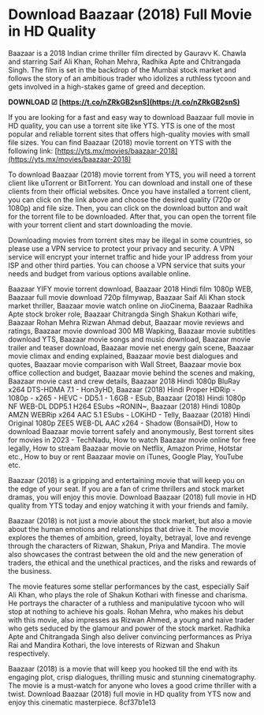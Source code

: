 # Download Baazaar (2018) Full Movie in HD Quality
 
Baazaar is a 2018 Indian crime thriller film directed by Gauravv K. Chawla and starring Saif Ali Khan, Rohan Mehra, Radhika Apte and Chitrangada Singh. The film is set in the backdrop of the Mumbai stock market and follows the story of an ambitious trader who idolizes a ruthless tycoon and gets involved in a high-stakes game of greed and deception.
 
**DOWNLOAD ☑ [https://t.co/nZRkGB2snS](https://t.co/nZRkGB2snS)**


 
If you are looking for a fast and easy way to download Baazaar full movie in HD quality, you can use a torrent site like YTS. YTS is one of the most popular and reliable torrent sites that offers high-quality movies with small file sizes. You can find Baazaar (2018) movie torrent on YTS with the following link: [https://yts.mx/movies/baazaar-2018](https://yts.mx/movies/baazaar-2018)
 
To download Baazaar (2018) movie torrent from YTS, you will need a torrent client like uTorrent or BitTorrent. You can download and install one of these clients from their official websites. Once you have installed a torrent client, you can click on the link above and choose the desired quality (720p or 1080p) and file size. Then, you can click on the download button and wait for the torrent file to be downloaded. After that, you can open the torrent file with your torrent client and start downloading the movie.
 
Downloading movies from torrent sites may be illegal in some countries, so please use a VPN service to protect your privacy and security. A VPN service will encrypt your internet traffic and hide your IP address from your ISP and other third parties. You can choose a VPN service that suits your needs and budget from various options available online.
 
Baazaar YIFY movie torrent download,  Baazaar 2018 Hindi film 1080p WEB,  Baazaar full movie download 720p filmywap,  Baazaar Saif Ali Khan stock market thriller,  Baazaar movie watch online on JioCinema,  Baazaar Radhika Apte stock broker role,  Baazaar Chitrangda Singh Shakun Kothari wife,  Baazaar Rohan Mehra Rizwan Ahmad debut,  Baazaar movie reviews and ratings,  Baazaar movie download 300 MB Wapking,  Baazaar movie subtitles download YTS,  Baazaar movie songs and music download,  Baazaar movie trailer and teaser download,  Baazaar movie net energy gain scene,  Baazaar movie climax and ending explained,  Baazaar movie best dialogues and quotes,  Baazaar movie comparison with Wall Street,  Baazaar movie box office collection and budget,  Baazaar movie behind the scenes and making,  Baazaar movie cast and crew details,  Baazaar 2018 Hindi 1080p BluRay x264 DTS-HDMA 7.1 - Hon3yHD,  Baazaar (2018) Hindi Proper HDRip - 1080p - x265 - HEVC - DD5.1 - 1.6GB - ESub,  Baazaar (2018) Hindi 1080p NF WEB-DL DDP5.1 H264 ESubs ~RONIN~,  Baazaar (2018) Hindi 1080p AMZN WEBRip x264 AAC 5.1 ESubs - LOKiHD - Telly,  Baazaar (2018) Hindi Original 1080p ZEE5 WEB-DL AAC x264 - Shadow (BonsaiHD),  How to download Baazaar movie torrent safely and anonymously,  Best torrent sites for movies in 2023 - TechNadu,  How to watch Baazaar movie online for free legally,  How to stream Baazaar movie on Netflix, Amazon Prime, Hotstar etc.,  How to buy or rent Baazaar movie on iTunes, Google Play, YouTube etc.
 
Baazaar (2018) is a gripping and entertaining movie that will keep you on the edge of your seat. If you are a fan of crime thrillers and stock market dramas, you will enjoy this movie. Download Baazaar (2018) full movie in HD quality from YTS today and enjoy watching it with your friends and family.
  
Baazaar (2018) is not just a movie about the stock market, but also a movie about the human emotions and relationships that drive it. The movie explores the themes of ambition, greed, loyalty, betrayal, love and revenge through the characters of Rizwan, Shakun, Priya and Mandira. The movie also showcases the contrast between the old and the new generation of traders, the ethical and the unethical practices, and the risks and rewards of the business.
 
The movie features some stellar performances by the cast, especially Saif Ali Khan, who plays the role of Shakun Kothari with finesse and charisma. He portrays the character of a ruthless and manipulative tycoon who will stop at nothing to achieve his goals. Rohan Mehra, who makes his debut with this movie, also impresses as Rizwan Ahmed, a young and naive trader who gets seduced by the glamour and power of the stock market. Radhika Apte and Chitrangada Singh also deliver convincing performances as Priya Rai and Mandira Kothari, the love interests of Rizwan and Shakun respectively.
 
Baazaar (2018) is a movie that will keep you hooked till the end with its engaging plot, crisp dialogues, thrilling music and stunning cinematography. The movie is a must-watch for anyone who loves a good crime thriller with a twist. Download Baazaar (2018) full movie in HD quality from YTS now and enjoy this cinematic masterpiece.
 8cf37b1e13
 
